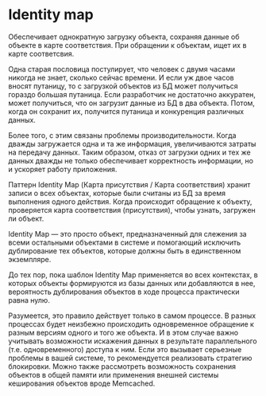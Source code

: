 # Identity map

Обеспечивает однократную загрузку объекта, сохраняя данные об
объекте в карте соответствия. При обращении к объектам, ищет их 
в карте соответсвия.

Одна старая пословица постулирует, что человек с двумя часами никогда не знает,
сколько сейчас времени. И если уж двое часов вносят путаницу, 
то с загрузкой объектов из БД может получиться гораздо большая путаница. 
Если разработчик не достаточно аккуратен, может получиться, 
что он загрузит данные из БД в два объекта. Потом, когда он сохранит их,
получится путаница и конкуренция различных данных.

Более того, с этим связаны проблемы производительности. Когда дважды 
загружается одна и та же информация, увеличиваются затраты на передачу данных.
Таким образом, отказ от загрузки одних и тех же данных дважды не только 
обеспечивает корректность информации, но и ускоряет работу приложения.

Паттерн Identity Map (Карта присутствия / Карта соответствия) хранит записи о
всех объектах, которые были считаны из БД за время выполнения одного действия.
Когда происходит обращение к объекту, проверяется карта соответствия
(присутствия), чтобы узнать, загружен ли объект.

Identity Map — это просто объект, предназначенный для слежения за всеми 
остальными объектами в системе и помогающий исключить дублирование тех объектов,
которые должны быть в единственном экземпляре.

До тех пор, пока шаблон Identity Мар применяется во всех контекстах,
в которых объекты формируются из базы данных или добавляются в нее,
вероятность дублирования объектов в ходе процесса практически равна
нулю.

Разумеется, это правило действует только в самом процессе. В разных
процессах будет неизбежно происходить одновременное обращение к
разным версиям одного и того же объекта. И в этом случае важно учитывать возможности искажения данных в результате параллельного (т.е. одновременного) доступа к ним. Если это вызывает серьезные проблемы
в вашей системе, то рекомендуется реализовать стратегию блокировки.
Можно также рассмотреть возможность сохранения объектов в общей
памяти или применения внешней системы кеширования объектов вроде Memcached.